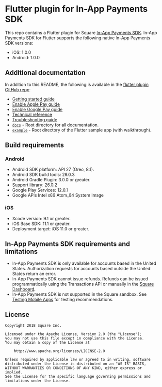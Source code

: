# Flutter plugin for In-App Payments SDK

This repo contains a Flutter plugin for Square [In-App Payments SDK]. In-App Payments SDK for
Flutter supports the following native In-App Payments SDK versions:

  * iOS: 1.0.0
  * Android: 1.0.0

## Additional documentation

In addition to this README, the following is available in the [flutter plugin GitHub repo]:

* [Getting started guide]
* [Enable Apple Pay guide]
* [Enable Google Pay guide]
* [Technical reference]
* [Troubleshooting guide]
* [`docs`] - Root directory for all documentation.
* [`example`] - Root directory of the Flutter sample app (with walkthrough).

## Build requirements

### Android

* Android SDK platform: API 27 (Oreo, 8.1).
* Android SDK build tools: 26.0.3
* Android Gradle Plugin: 3.0.0 or greater.
* Support library: 26.0.2
* Google Play Services: 12.0.1
* Google APIs Intel x86 Atom_64 System Image

### iOS

* Xcode version: 9.1 or greater.
* iOS Base SDK: 11.1 or greater.
* Deployment target: iOS 11.0 or greater.


## In-App Payments SDK requirements and limitations

* In-App Payments SDK is only available for accounts based in the United States.
  Authorization requests for accounts based outside the United States return an
  error.
* In-App Payments SDK cannot issue refunds. Refunds can be issued programmatically using
  the Transactions API or manually in the [Square Dashboard].
* In-App Payments SDK is not supported in the Square sandbox. See [Testing Mobile Apps]
  for testing recommendations.



## License

```
Copyright 2018 Square Inc.

Licensed under the Apache License, Version 2.0 (the "License");
you may not use this file except in compliance with the License.
You may obtain a copy of the License at

    http://www.apache.org/licenses/LICENSE-2.0

Unless required by applicable law or agreed to in writing, software
distributed under the License is distributed on an "AS IS" BASIS,
WITHOUT WARRANTIES OR CONDITIONS OF ANY KIND, either express or implied.
See the License for the specific language governing permissions and
limitations under the License.
```

[//]: # "Link anchor definitions"
[squareup.com/activate]: https://squareup.com/activate
[In-App Payments SDK]: https://docs.connect.squareup.com/payments/inapppayments/intro
[Square Dashboard]: https://squareup.com/dashboard/
[Testing Mobile Apps]: https://docs.connect.squareup.com/testing/mobile
[`docs`]: https://git.sqcorp.co/users/xiao/repos/in-app-payments-flutter-plugin/browse/docs
[`example`]: https://git.sqcorp.co/users/xiao/repos/in-app-payments-flutter-plugin/browse/example
[Getting started guide]: https://git.sqcorp.co/users/xiao/repos/in-app-payments-flutter-plugin/browse/docs/get-started.md
[Enable Apple Pay guide]: https://git.sqcorp.co/users/xiao/repos/in-app-payments-flutter-plugin/browse/docs/enable-applepay.md
[Enable Google Pay guide]: https://git.sqcorp.co/users/xiao/repos/in-app-payments-flutter-plugin/browse/docs/enable-googlepay.md
[Technical reference]: https://git.sqcorp.co/users/xiao/repos/in-app-payments-flutter-plugin/browse/docs/reference.md
[Troubleshooting guide]: https://git.sqcorp.co/users/xiao/repos/in-app-payments-flutter-plugin/browse/docs/troubleshooting.md
[flutter plugin GitHub repo]: https://github.com/square/in-app-payments-flutter-plugin/tree/master
